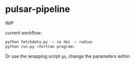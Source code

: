 # pulsar-pipeline

WIP

current workflow:

```sh
python fetchdata.py -c ra dec -r radius
python run.py <fortran program>
```

Or use the wrapping script `go`, change the parameters within
